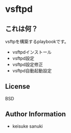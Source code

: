 vsftpd
=========

## これは何？

vsftpを構築するplaybookです。

- vsftpdインストール
- vsftpd設定
- vsftpd設定修正
- vsftpd自動起動設定

License
-------

BSD

Author Information
------------------

- keisuke sanuki 